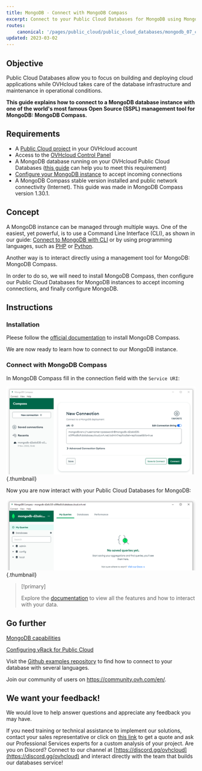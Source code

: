 ```yaml
---
title: MongoDB - Connect with MongoDB Compass
excerpt: Connect to your Public Cloud Databases for MongoDB using MongoDB Compass
routes:
    canonical: '/pages/public_cloud/public_cloud_databases/mongodb_07_connect_compass'
updated: 2023-03-02
---
```



## Objective

Public Cloud Databases allow you to focus on building and deploying cloud applications while OVHcloud takes care of the database infrastructure and maintenance in operational conditions.

**This guide explains how to connect to a MongoDB database instance with one of the world's most famous Open Source (SSPL) management tool for MongoDB: MongoDB Compass.**

## Requirements

- A [Public Cloud project](https://www.ovhcloud.com/pl/public-cloud/) in your OVHcloud account
- Access to the [OVHcloud Control Panel](https://www.ovh.com/auth/?action=gotomanager&from=https://www.ovh.pl/&ovhSubsidiary=pl)
- A MongoDB database running on your OVHcloud Public Cloud Databases ([this guide](/pages/public_cloud/public_cloud_databases/databases_01_order_control_panel) can help you to meet this requirement)
- [Configure your MongoDB instance](/pages/public_cloud/public_cloud_databases/mongodb_02_manage_control_panel) to accept incoming connections
- A MongoDB Compass stable version installed and public network connectivity (Internet). This guide was made in MongoDB Compass version 1.30.1.

## Concept

A MongoDB instance can be managed through multiple ways.
One of the easiest, yet powerful, is to use a Command Line Interface (CLI), as shown in our guide: [Connect to MongoDB with CLI](/pages/public_cloud/public_cloud_databases/mongodb_03_connect_cli) or by using programming languages, such as [PHP](/pages/public_cloud/public_cloud_databases/mongodb_04_connect_php) or [Python](/pages/public_cloud/public_cloud_databases/mongodb_05_connect_python).

Another way is to interact directly using a management tool for MongoDB: MongoDB Compass.

In order to do so, we will need to install MongoDB Compass, then configure our Public Cloud Databases for MongoDB instances to accept incoming connections, and finally configure MongoDB.

## Instructions

### Installation

Pleese follow the [official documentation](https://docs.mongodb.com/compass/current/install/) to install MongoDB Compass.

We are now ready to learn how to connect to our MongoDB instance.

### Connect with MongoDB Compass

In MongoDB Compass fill in the connection field with the `Service URI`:

![New connection](images/new-connection.png){.thumbnail}

Now you are now interact with your Public Cloud Databases for MongoDB:

![Connected](images/connected.png){.thumbnail}

> [!primary]
>
> Explore the [documentation](https://docs.mongodb.com/compass/current/) to view all the features and how to interact with your data.
>

## Go further

[MongoDB capabilities](/pages/public_cloud/public_cloud_databases/mongodb_01_concept_capabilities)

[Configuring vRack for Public Cloud](/pages/public_cloud/public_cloud_network_services/getting-started-07-creating-vrack)

Visit the [Github examples repository](https://github.com/ovh/public-cloud-databases-examples/tree/main/databases/mongodb) to find how to connect to your database with several languages.

Join our community of users on <https://community.ovh.com/en/>.

## We want your feedback!

We would love to help answer questions and appreciate any feedback you may have.

If you need training or technical assistance to implement our solutions, contact your sales representative or click on [this link](https://www.ovhcloud.com/pl/professional-services/) to get a quote and ask our Professional Services experts for a custom analysis of your project.
Are you on Discord? Connect to our channel at [https://discord.gg/ovhcloud](https://discord.gg/ovhcloud) and interact directly with the team that builds our databases service!
